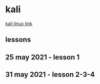 # kali

[kali linux link](https://www.youtube.com/watch?v=ElWo5fd4rIU&list=PLYmlEoSHldN7HJapyiQ8kFLUsk_a7EjCw)

## lessons

## 25 may 2021 - lesson 1

## 31 may 2021 - lesson 2-3-4


